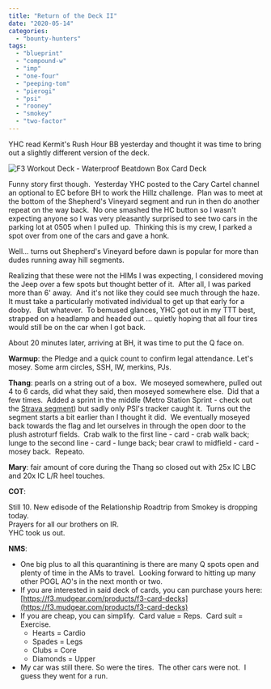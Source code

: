 ```yaml
---
title: "Return of the Deck II"
date: "2020-05-14"
categories: 
  - "bounty-hunters"
tags: 
  - "blueprint"
  - "compound-w"
  - "imp"
  - "one-four"
  - "peeping-tom"
  - "pierogi"
  - "psi"
  - "rooney"
  - "smokey"
  - "two-factor"
---
```


YHC read Kermit's Rush Hour BB yesterday and thought it was time to bring out a slightly different version of the deck.

![F3 Workout Deck - Waterproof Beatdown Box Card Deck](https://cdn.shopify.com/s/files/1/0296/5293/products/F3-Deck-mockup-case_110x110@2x.jpg?v=1571262505)

Funny story first though.  Yesterday YHC posted to the Cary Cartel channel an optional to EC before BH to work the Hillz challenge.  Plan was to meet at the bottom of the Shepherd's Vineyard segment and run in then do another repeat on the way back.  No one smashed the HC button so I wasn't expecting anyone so I was very pleasantly surprised to see two cars in the parking lot at 0505 when I pulled up.  Thinking this is my crew, I parked a spot over from one of the cars and gave a honk.

Well... turns out Shepherd's Vineyard before dawn is popular for more than dudes running away hill segments.

Realizing that these were not the HIMs I was expecting, I considered moving the Jeep over a few spots but thought better of it.  After all, I was parked more than 6' away.  And it's not like they could see much through the haze.  It must take a particularly motivated individual to get up that early for a dooby.   But whatever.  To bemused glances, YHC got out in my TTT best, strapped on a headlamp and headed out ... quietly hoping that all four tires would still be on the car when I got back.

About 20 minutes later, arriving at BH, it was time to put the Q face on.

**Warmup**: the Pledge and a quick count to confirm legal attendance. Let's mosey. Some arm circles, SSH, IW, merkins, PJs.

**Thang**: pearls on a string out of a box.  We moseyed somewhere, pulled out 4 to 6 cards, did what they said, then moseyed somewhere else.  Did that a few times.  Added a sprint in the middle (Metro Station Sprint - check out the [Strava segment](https://www.strava.com/segments/17443111)) but sadly only PSI's tracker caught it.  Turns out the segment starts a bit earlier than I thought it did.  We eventually moseyed back towards the flag and let ourselves in through the open door to the plush astroturf fields.  Crab walk to the first line - card - crab walk back; lunge to the second line - card - lunge back; bear crawl to midfield - card - mosey back.  Repeato.

**Mary**: fair amount of core during the Thang so closed out with 25x IC LBC and 20x IC L/R heel touches.

**COT**:

Still 10. 
New edisode of the Relationship Roadtrip from Smokey is dropping today.  
Prayers for all our brothers on IR.  
YHC took us out.

**NMS**:

- One big plus to all this quarantining is there are many Q spots open and plenty of time in the AMs to travel.  Looking forward to hitting up many other POGL AO's in the next month or two.
- If you are interested in said deck of cards, you can purchase yours here: [https://f3.mudgear.com/products/f3-card-decks](https://f3.mudgear.com/products/f3-card-decks)
- If you are cheap, you can simplify.  Card value = Reps.  Card suit = Exercise.
    - Hearts = Cardio
    - Spades = Legs
    - Clubs = Core
    - Diamonds = Upper
- My car was still there. So were the tires.  The other cars were not.  I guess they went for a run.
